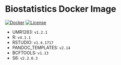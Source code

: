 # Biostatistics Docker Image

<!-- badges: start -->
[![Docker](https://github.com/umr1283/docker_biostatistics/actions/workflows/docker.yml/badge.svg)](https://github.com/umr1283/docker_biostatistics/actions/workflows/docker.yml)
[![License](https://img.shields.io/github/license/umr1283/docker_biostatistics)](LICENSE)
<!-- badges: end -->

* UMR1283: `v1.2.1`  
* R: `v4.1.1`  
* RSTUDIO: `v1.4.1717`  
* PANDOC_TEMPLATES: `v2.14`  
* BCFTOOLS: `v1.13`  
* S6: `v2.2.0.3`  
